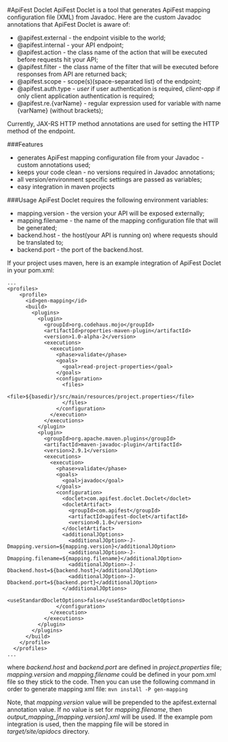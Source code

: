 #ApiFest Doclet
ApiFest Doclet is a tool that generates ApiFest mapping configuration file (XML) from Javadoc.
Here are the custom Javadoc annotations that ApiFest Doclet is aware of:

- @apifest.external - the endpoint visible to the world;
- @apifest.internal - your API endpoint;
- @apifest.action - the class name of the action that will be executed before requests hit your API;
- @apifest.filter - the class name of the filter that will be executed before responses from API are returned back;
- @apifest.scope - scope(s)(space-separated list) of the endpoint;
- @apifest.auth.type - *user* if user authentication is required, *client-app* if only client application authentication is required;
- @apifest.re.{varName} - regular expression used for variable with name {varName} (without brackets);

Currently, JAX-RS HTTP method annotations are used for setting the HTTP method of the endpoint.

###Features

- generates ApiFest mapping configuration file from your Javadoc - custom annotations used;
- keeps your code clean - no versions required in Javadoc annotations;
- all version/environment specific settings are passed as variables; 
- easy integration in maven projects


###Usage
ApiFest Doclet requires the following environment variables:

- mapping.version - the version your API will be exposed externally;
- mapping.filename - the name of the mapping configuration file that will be generated;
- backend.host - the host(your API is running on) where requests should be translated to;
- backend.port - the port of the backend.host.

If your project uses maven, here is an example integration of ApiFest Doclet in your pom.xml:
```
...
<profiles>
    <profile>
      <id>gen-mapping</id>
      <build>
        <plugins>
          <plugin>
            <groupId>org.codehaus.mojo</groupId>
            <artifactId>properties-maven-plugin</artifactId>
            <version>1.0-alpha-2</version>
            <executions>
              <execution>
                <phase>validate</phase>
                <goals>
                  <goal>read-project-properties</goal>
                </goals>
                <configuration>
                  <files>
                    <file>${basedir}/src/main/resources/project.properties</file>
                  </files>
                </configuration>
              </execution>
            </executions>
          </plugin>
          <plugin>
            <groupId>org.apache.maven.plugins</groupId>
            <artifactId>maven-javadoc-plugin</artifactId>
            <version>2.9.1</version>
            <executions>
              <execution>
                <phase>validate</phase>
                <goals>
                  <goal>javadoc</goal>
                </goals>
                <configuration>
                  <doclet>com.apifest.doclet.Doclet</doclet>
                  <docletArtifact>
                    <groupId>com.apifest</groupId>
                    <artifactId>apifest-doclet</artifactId>
                    <version>0.1.0</version>
                  </docletArtifact>
                  <additionalJOptions>
                    <additionalJOption>-J-Dmapping.version=${mapping.version}</additionalJOption>
                    <additionalJOption>-J-Dmapping.filename=${mapping.filename}</additionalJOption>
                    <additionalJOption>-J-Dbackend.host=${backend.host}</additionalJOption>
                    <additionalJOption>-J-Dbackend.port=${backend.port}</additionalJOption>
                  </additionalJOptions>
                  <useStandardDocletOptions>false</useStandardDocletOptions>
                </configuration>
              </execution>
            </executions>
          </plugin>
        </plugins>
      </build>
    </profile>
  </profiles>
...
```

where *backend.host* and *backend.port* are defined in *project.properties* file; *mapping.version* and *mapping.filename* 
could be defined in your pom.xml file so they stick to the code.
Then you can use the following command in order to generate mapping xml file:
```mvn install -P gen-mapping```

Note, that *mapping.version* value will be prepended to the apifest.external annotation value.
If no value is set for *mapping.filename*, then *output_mapping_[mapping.version].xml* will be used. 
If the example pom integration is used, then the mapping file will be stored in *target/site/apidocs* directory. 
